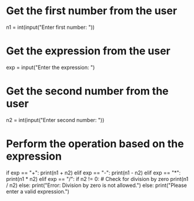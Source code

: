 
# Get the first number from the user
n1 = int(input("Enter first number: "))

# Get the expression from the user
exp = input("Enter the expression: ")

# Get the second number from the user
n2 = int(input("Enter second number: "))

# Perform the operation based on the expression
if exp == "+":
    print(n1 + n2)
elif exp == "-":
    print(n1 - n2)
elif exp == "*":
    print(n1 * n2)
elif exp == "/":
    if n2 != 0:  # Check for division by zero
        print(n1 / n2)
    else:
        print("Error: Division by zero is not allowed.")
else:
    print("Please enter a valid expression.")
